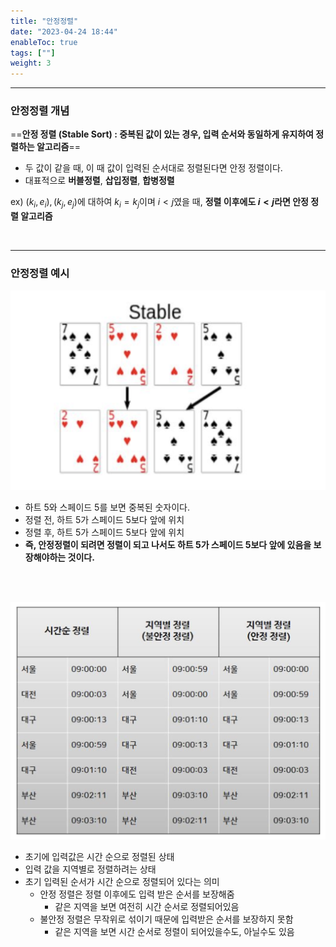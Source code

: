 ```yaml
---
title: "안정정렬"
date: "2023-04-24 18:44"
enableToc: true
tags: [""]
weight: 3
---
```


<hr>

### 안정정렬 개념

==**안정 정렬 (Stable Sort) : 중복된 값이 있는 경우, 입력 순서와 동일하게 유지하여 정렬하는 알고리즘**==
- 두 값이 같을 때, 이 때 값이 입력된 순서대로 정렬된다면 안정 정렬이다.
- 대표적으로 **버블정렬**, **삽입정렬**, **합병정렬**

ex) $(k_i,e_i), (k_j, e_j)$에 대하여 $k_i = k_j$이며 $i < j$였을 때, **정렬 이후에도 $i < j$라면 안정 정렬 알고리즘**

<br><hr>

### 안정정렬 예시

![](brain/image/stableSort-1.png)

- 하트 5와 스페이드 5를 보면 중복된 숫자이다.
- 정렬 전, 하트 5가 스페이드 5보다 앞에 위치
- 정렬 후, 하트 5가 스페이드 5보다 앞에 위치
- **즉, 안정정렬이 되려면 정렬이 되고 나서도 하트 5가 스페이드 5보다 앞에 있음을 보장해야하는 것이다.**

<br><br>

![](brain/image/stableSort-2.png)

- 초기에 입력값은 시간 순으로 정렬된 상태
- 입력 값을 지역별로 정렬하려는 상태
- 초기 입력된 순서가 시간 순으로 정렬되어 있다는 의미
	- 안정 정렬은 정렬 이후에도 입력 받은 순서를 보장해줌
		- 같은 지역을 보면 여전히 시간 순서로 정렬되어있음
	- 불안정 정렬은 무작위로 섞이기 때문에 입력받은 순서를 보장하지 못함
		- 같은 지역을 보면 시간 순서로 정렬이 되어있을수도, 아닐수도 있음
